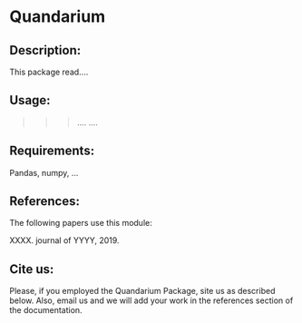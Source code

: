 # Quandarium 

## Description:

This package read....

## Usage:

>>> ....
>>> ....

## Requirements:

Pandas, numpy, ...

## References:

The following papers use this module:

XXXX. journal of YYYY, 2019.

## Cite us:

Please, if you employed the Quandarium Package, site us as described below.
Also, email us and we will add your work in the references section of the documentation.

